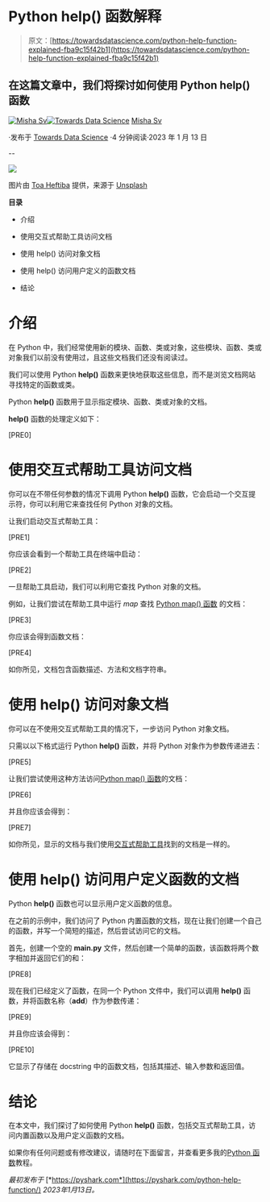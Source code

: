 # Python help() 函数解释

> 原文：[https://towardsdatascience.com/python-help-function-explained-fba9c15f42b1](https://towardsdatascience.com/python-help-function-explained-fba9c15f42b1)

## 在这篇文章中，我们将探讨如何使用 Python **help()** 函数

[](https://pyshark.medium.com/?source=post_page-----fba9c15f42b1--------------------------------)[![Misha Sv](../Images/d3f9605e2c7020246ff793869728e218.png)](https://pyshark.medium.com/?source=post_page-----fba9c15f42b1--------------------------------)[](https://towardsdatascience.com/?source=post_page-----fba9c15f42b1--------------------------------)[![Towards Data Science](../Images/a6ff2676ffcc0c7aad8aaf1d79379785.png)](https://towardsdatascience.com/?source=post_page-----fba9c15f42b1--------------------------------) [Misha Sv](https://pyshark.medium.com/?source=post_page-----fba9c15f42b1--------------------------------)

·发布于 [Towards Data Science](https://towardsdatascience.com/?source=post_page-----fba9c15f42b1--------------------------------) ·4 分钟阅读·2023 年 1 月 13 日

--

![](../Images/478d5da12e5951b60853775b6e7feca4.png)

图片由 [Toa Heftiba](https://unsplash.com/@heftiba?utm_source=unsplash&utm_medium=referral&utm_content=creditCopyText) 提供，来源于 [Unsplash](https://unsplash.com/photos/_UIVmIBB3JU?utm_source=unsplash&utm_medium=referral&utm_content=creditCopyText)

**目录**

+   介绍

+   使用交互式帮助工具访问文档

+   使用 help() 访问对象文档

+   使用 help() 访问用户定义的函数文档

+   结论

# 介绍

在 Python 中，我们经常使用新的模块、函数、类或对象，这些模块、函数、类或对象我们以前没有使用过，且这些文档我们还没有阅读过。

我们可以使用 Python **help()** 函数来更快地获取这些信息，而不是浏览文档网站寻找特定的函数或类。

Python **help()** 函数用于显示指定模块、函数、类或对象的文档。

**help()** 函数的处理定义如下：

[PRE0]

# 使用交互式帮助工具访问文档

你可以在不带任何参数的情况下调用 Python **help()** 函数，它会启动一个交互提示符，你可以利用它来查找任何 Python 对象的文档。

让我们启动交互式帮助工具：

[PRE1]

你应该会看到一个帮助工具在终端中启动：

[PRE2]

一旦帮助工具启动，我们可以利用它查找 Python 对象的文档。

例如，让我们尝试在帮助工具中运行 *map* 查找 [Python map() 函数](https://pyshark.com/python-map-function/) 的文档：

[PRE3]

你应该会得到函数文档：

[PRE4]

如你所见，文档包含函数描述、方法和文档字符串。

# 使用 help() 访问对象文档

你可以在不使用交互式帮助工具的情况下，一步访问 Python 对象文档。

只需以以下格式运行 Python **help()** 函数，并将 Python 对象作为参数传递进去：

[PRE5]

让我们尝试使用这种方法访问[Python map() 函数](https://pyshark.com/python-map-function/)的文档：

[PRE6]

并且你应该会得到：

[PRE7]

如你所见，显示的文档与我们使用[交互式帮助工具](https://pyshark.com/python-help-function/#access-documentation-using-interactive-help-utility)找到的文档是一样的。

# 使用 help() 访问用户定义函数的文档

Python **help()** 函数也可以显示用户定义函数的信息。

在之前的示例中，我们访问了 Python 内置函数的文档，现在让我们创建一个自己的函数，并写一个简短的描述，然后尝试访问它的文档。

首先，创建一个空的 **main.py** 文件，然后创建一个简单的函数，该函数将两个数字相加并返回它们的和：

[PRE8]

现在我们已经定义了函数，在同一个 Python 文件中，我们可以调用 **help()** 函数，并将函数名称（**add**）作为参数传递：

[PRE9]

并且你应该会得到：

[PRE10]

它显示了存储在 docstring 中的函数文档，包括其描述、输入参数和返回值。

# 结论

在本文中，我们探讨了如何使用 Python **help()** 函数，包括交互式帮助工具，访问内置函数以及用户定义函数的文档。

如果你有任何问题或有修改建议，请随时在下面留言，并查看更多我的[Python 函数](https://pyshark.com/category/python-functions/)教程。

*最初发布于* [*https://pyshark.com*](https://pyshark.com/python-help-function/) *2023年1月13日。*
